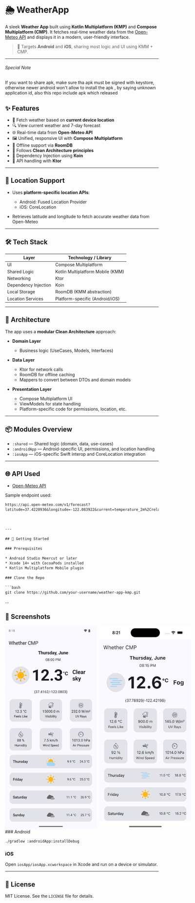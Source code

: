 
# 🌦️ WeatherApp

A sleek **Weather App** built using **Kotlin Multiplatform (KMP)** and **Compose Multiplatform (CMP)**. It fetches real-time weather data from the [Open-Meteo API](https://open-meteo.com/) and displays it in a modern, user-friendly interface.

> 🚀 Targets **Android** and **iOS**, sharing most logic and UI using KMM + CMP.

--- 

###### Special Note 
If you want to share apk, make sure tha apk must be signed with keystore, otherwise newer android won't allow 
to install the apk , by saying unknown application id, also this repo include apk which released

## ✨ Features

* 📍 Fetch weather based on **current device location**
* 🔍 View current weather and 7-day forecast
* 🌐 Real-time data from **Open-Meteo API**
* 🖼️ Unified, responsive UI with **Compose Multiplatform**
* 💾 Offline support via **RoomDB**
* 🧱 Follows **Clean Architecture principles**
* 💉 Dependency Injection using **Koin**
* 🔌 API handling with **Ktor**

---

## 📍 Location Support

* Uses **platform-specific location APIs**:

    * Android: Fused Location Provider
    * iOS: CoreLocation
* Retrieves latitude and longitude to fetch accurate weather data from Open-Meteo

---

## 🛠️ Tech Stack

| Layer                | Technology / Library              |
| -------------------- | --------------------------------- |
| UI                   | Compose Multiplatform             |
| Shared Logic         | Kotlin Multiplatform Mobile (KMM) |
| Networking           | Ktor                              |
| Dependency Injection | Koin                              |
| Local Storage        | RoomDB (KMM abstraction)          |
| Location Services    | Platform-specific (Android/iOS)   |

---

## 🧱 Architecture

The app uses a **modular Clean Architecture** approach:

* **Domain Layer**

    * Business logic (UseCases, Models, Interfaces)
* **Data Layer**

    * Ktor for network calls
    * RoomDB for offline caching
    * Mappers to convert between DTOs and domain models
* **Presentation Layer**

    * Compose Multiplatform UI
    * ViewModels for state handling
    * Platform-specific code for permissions, location, etc.

---

## 📦 Modules Overview

* `:shared` — Shared logic (domain, data, use-cases)
* `:androidApp` — Android-specific UI, permissions, and location handling
* `:iosApp` — iOS-specific Swift interop and CoreLocation integration

---

## 🌐 API Used

* [Open-Meteo API](https://open-meteo.com/en/docs)

Sample endpoint used:

```
https://api.open-meteo.com/v1/forecast?latitude=37.4220936&longitude=-122.083922&current=temperature_2m%2Crelative_humidity_2m%2Cweather_code%2Cwind_speed_10m%2Cvisibility%2Cpressure_msl%2Cis_day%2Cshortwave_radiation&daily=weather_code%2Ctemperature_2m_max%2Ctemperature_2m_min```



---

## 🚀 Getting Started

### Prerequisites

* Android Studio Meercut or later
* Xcode 14+ with CocoaPods installed
* Kotlin Multiplatform Mobile plugin

### Clone the Repo

```bash
git clone https://github.com/your-username/weather-app-kmp.git
```
... 

## 📸 Screenshots

<div style="display: flex; gap: 10px;">
 <img src="media/1.png" width="300" alt="Home Screen" />
<img src="media/2.png" width="300" alt="Detailed Screen" />
</div>
### Android

```bash
./gradlew :androidApp:installDebug
```

### iOS

Open `iosApp/iosApp.xcworkspace` in Xcode and run on a device or simulator.

---

## 📜 License

MIT License. See the `LICENSE` file for details.
